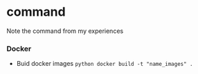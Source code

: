 # command
Note the command from my experiences


### Docker

- Buid docker images
```python docker build -t "name_images" . ```
